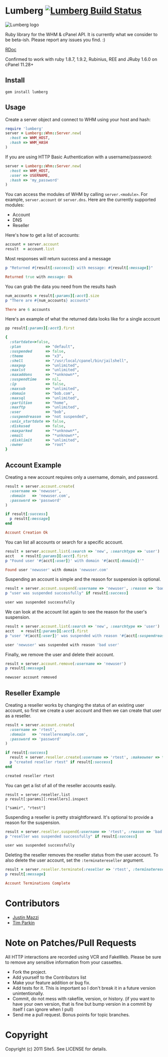 Lumberg [![Lumberg Build Status][Build Icon]][Build Status]
===========================================================

![Lumberg logo](http://i.imgur.com/xC4Sw.jpg)

Ruby library for the WHM & cPanel API. It is currently what we consider to be
beta-ish. Please report any issues you find. :)

[RDoc](http://rdoc.info/github/site5/lumberg/master/frames)

Confirmed to work with ruby 1.8.7, 1.9.2, Rubinius, REE and JRuby 1.6.0 on
cPanel 11.28+

[Build Status]: http://travis-ci.org/site5/lumberg
[Build Icon]: https://secure.travis-ci.org/site5/lumberg.png?branch=master


Install
-------

    gem install lumberg


Usage
-----

Create a server object and connect to WHM using your host and hash:

```ruby
require 'lumberg'
server = Lumberg::Whm::Server.new(
  :host => WHM_HOST,
  :hash => WHM_HASH
)
```

If you are using HTTP Basic Authentication with a username/password:

```ruby
server = Lumberg::Whm::Server.new(
  :host => WHM_HOST,
  :user => USERNAME,
  :hash => 'my_password'
)
```

You can access the modules of WHM by calling `server.<module>`. For example,
`server.account` or `server.dns`. Here are the currently supported modules:

* Account
* DNS
* Reseller

Here's how to get a list of accounts:

```ruby
account = server.account
result  = account.list
```

Most responses will return success and a message

```ruby
p "Returned #{result[:success]} with message: #{result[:message]}"

Returned true with message: Ok
```

You can grab the data you need from the results hash

```ruby
num_accounts = result[:params][:acct].size
p "There are #{num_accounts} accounts"

There are 6 accounts
```

Here's an example of what the returned data looks like for a single account

```ruby
pp result[:params][:acct].first

{
  :startdate=>false,
  :plan           => "default",
  :suspended      => false,
  :theme          => "x3",
  :shell          => "/usr/local/cpanel/bin/jailshell",
  :maxpop         => "unlimited",
  :maxlst         => "unlimited",
  :maxaddons      => "*unknown*",
  :suspendtime    => nil,
  :ip             => false,
  :maxsub         => "unlimited",
  :domain         => "bob.com",
  :maxsql         => "unlimited",
  :partition      => "home",
  :maxftp         => "unlimited",
  :user           => "bob",
  :suspendreason  => "not suspended",
  :unix_startdate => false,
  :diskused       => false,
  :maxparked      => "*unknown*",
  :email          => "*unknown*",
  :disklimit      => "unlimited",
  :owner          => "root"
}
```


Account Example
---------------

Creating a new account requires only a username, domain, and password.

```ruby
result = server.account.create(
  :username => 'newuser',
  :domain   => 'newuser.com',
  :password => 'password'
)

if result[:success]
  p result[:message]
end

Account Creation Ok
```

You can list all accounts or search for a specific account.

```ruby
result = server.account.list(:search => 'new', :searchtype => 'user')
acct   = result[:params][:acct].first
p "Found user '#{acct[:user]}' with domain '#{acct[:domain]}'"

Found user 'newuser' with domain 'newuser.com'
```


Suspending an account is simple and the reason for suspension is optional.

```ruby
result = server.account.suspend(:username => 'newuser', :reason => 'bad user')
p "user was suspended successfully" if result[:success]

user was suspended successfully
```

We can look at the account list again to see the reason for the user's
suspension.

```ruby
result = server.account.list(:search => 'new', :searchtype => 'user')
acct   = result[:params][:acct].first
p "user '#{acct[:user]}' was suspended with reason '#{acct[:suspendreason]}'"

user 'newuser' was suspended with reason 'bad user'
```

Finally, we remove the user and delete their account.

```ruby
result = server.account.remove(:username => 'newuser')
p result[:message]

newuser account removed
```


Reseller Example
----------------

Creating a reseller works by changing the status of an existing user account,
so first we create a user account and then we can create that user as a reseller.

```ruby
result = server.account.create(
  :username => 'rtest',
  :domain   => 'resellerexample.com',
  :password => 'password'
)

if result[:success]
  result = server.reseller.create(:username => 'rtest', :makeowner => true)
  p "created reseller rtest" if result[:success]
end

created reseller rtest
```

You can get a list of all of the reseller accounts easily.

```
result = server.reseller.list
p result[:params][:resellers].inspect

["samir", "rtest"]
```

Suspending a reseller is pretty straightforward. It's optional to provide a
reason for the suspension.

```ruby
result = server.reseller.suspend(:username => 'rtest', :reason => 'bad user')
p "reseller was suspended successfully" if result[:success]

user was suspended successfully
```

Deleting the reseller removes the reseller status from the user account. To
also delete the user account, set the `:terminatereseller` argument.

```ruby
result = server.reseller.terminate(:reseller => 'rtest', :terminatereseller => true)
p result[:message]

Account Terminations Complete
```

Contributors
============

* [Justin Mazzi](http://github.com/jmazzi)
* [Tim Parkin](http://github.com/tparkin)

Note on Patches/Pull Requests
=============================

All HTTP interactions are recorded using VCR and FakeWeb. Please be sure to
remove any sensitive information from your cassettes.

* Fork the project.
* Add yourself to the Contributors list
* Make your feature addition or bug fix.
* Add tests for it. This is important so I don't break it in a
  future version unintentionally.
* Commit, do not mess with rakefile, version, or history.
  (if you want to have your own version, that is fine but bump version in a
  commit by itself I can ignore when I pull)
* Send me a pull request. Bonus points for topic branches.

Copyright
=========

Copyright (c) 2011 Site5. See LICENSE for details.
